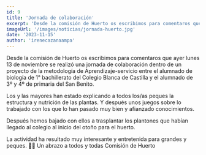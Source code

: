 ```yaml
---
id: 9
title: 'Jornada de colaboración'
excerpt: 'Desde la comisión de Huerto os escribimos para comentaros que ayer lunes 13 de noviembre se realizó una jornada de colaboración dentro de un proyecto de la metodología de Aprendizaje-servicio entre el alumnado de biología de 1° bachillerato del Colegio Blanca de Castilla y el alumnado de 3º y 4º de primaria del San Benito.'
imageUrl: '/images/noticias/jornada-huerto.jpg'
date: '2023-11-15'
author: 'irenecazanaampa'
---
```


Desde la comisión de Huerto os escribimos para comentaros que ayer lunes 13 de noviembre se realizó una jornada de colaboración dentro de un proyecto de la metodología de Aprendizaje-servicio entre el alumnado de biología de 1° bachillerato del Colegio Blanca de Castilla y el alumnado de 3º y 4º de primaria del San Benito.

Los y las mayores han estado explicando a todos los/as peques la estructura y nutrición de las plantas. Y después unos juegos sobre lo trabajado con los que lo han pasado muy bien y afianzado conocimientos.

Después hemos bajado con ellos a trasplantar los plantones que habían llegado al colegio al inicio del otoño para el huerto.

La actividad ha resultado muy interesante y entretenida para grandes y peques. 👏🤗
Un abrazo a todos y todas
Comisión de Huerto